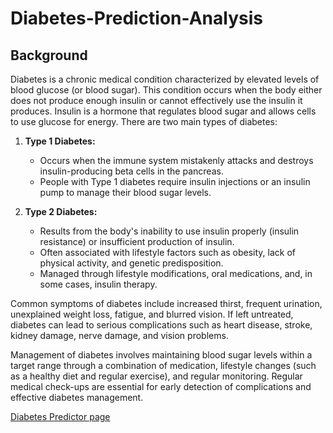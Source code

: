 # Diabetes-Prediction-Analysis

## Background
Diabetes is a chronic medical condition characterized by elevated levels of blood glucose (or blood sugar). This condition occurs when the body either does not produce enough insulin or cannot effectively use the insulin it produces. Insulin is a hormone that regulates blood sugar and allows cells to use glucose for energy. There are two main types of diabetes:

1. **Type 1 Diabetes:**
   - Occurs when the immune system mistakenly attacks and destroys insulin-producing beta cells in the pancreas.
   - People with Type 1 diabetes require insulin injections or an insulin pump to manage their blood sugar levels.

2. **Type 2 Diabetes:**
   - Results from the body's inability to use insulin properly (insulin resistance) or insufficient production of insulin.
   - Often associated with lifestyle factors such as obesity, lack of physical activity, and genetic predisposition.
   - Managed through lifestyle modifications, oral medications, and, in some cases, insulin therapy.

Common symptoms of diabetes include increased thirst, frequent urination, unexplained weight loss, fatigue, and blurred vision. If left untreated, diabetes can lead to serious complications such as heart disease, stroke, kidney damage, nerve damage, and vision problems.

Management of diabetes involves maintaining blood sugar levels within a target range through a combination of medication, lifestyle changes (such as a healthy diet and regular exercise), and regular monitoring. Regular medical check-ups are essential for early detection of complications and effective diabetes management.

[Diabetes Predictor page](https://diabetes-prediction-analysis-2023.streamlit.app/)
